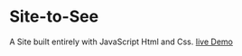 # Site-to-See
A Site built entirely with JavaScript Html and Css. 
[Iive Demo](https://web-js.netlify.app/)
